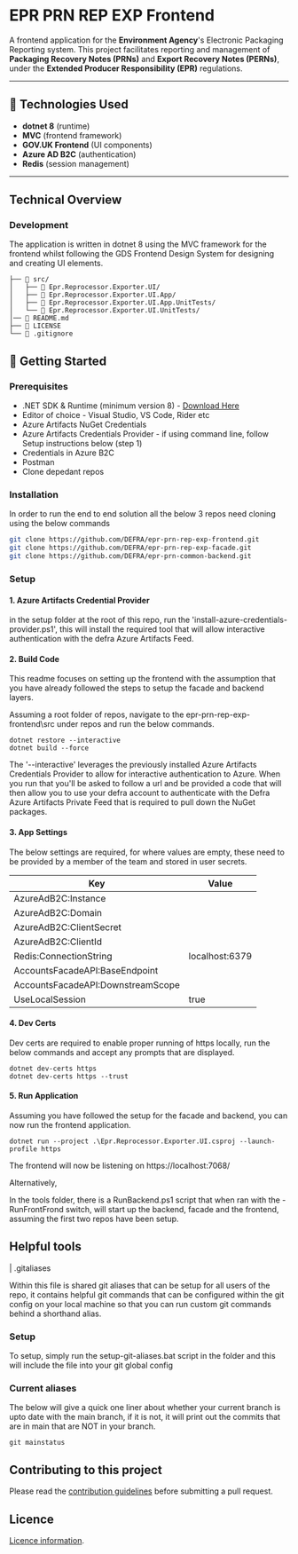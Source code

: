 # EPR PRN REP EXP Frontend

A frontend application for the **Environment Agency**'s Electronic Packaging Reporting system. This project facilitates reporting and management of **Packaging Recovery Notes (PRNs)** and **Export Recovery Notes (PERNs)**, under the **Extended Producer Responsibility (EPR)** regulations.

---

## 🧰 Technologies Used

- **dotnet 8** (runtime)
- **MVC** (frontend framework)
- **GOV.UK Frontend** (UI components)
- **Azure AD B2C** (authentication)
- **Redis** (session management)

---

## Technical Overview

### Development

The application is written in dotnet 8 using the MVC framework for the frontend whilst following the GDS Frontend Design System for designing and creating UI elements.

```text
├── 📁 src/
│   ├── 📁 Epr.Reprocessor.Exporter.UI/
│   ├── 📁 Epr.Reprocessor.Exporter.UI.App/
│   ├── 📁 Epr.Reprocessor.Exporter.UI.App.UnitTests/
│   └── 📁 Epr.Reprocessor.Exporter.UI.UnitTests/
│── 📄 README.md 
├── 📄 LICENSE   
└── 📄 .gitignore
```

## 🚀 Getting Started

### Prerequisites

- .NET SDK & Runtime (minimum version 8) - [Download Here](https://dotnet.microsoft.com/en-us/download/dotnet/8.0)
- Editor of choice - Visual Studio, VS Code, Rider etc
- Azure Artifacts NuGet Credentials
- Azure Artifacts Credentials Provider - if using command line, follow Setup instructions below (step 1)
- Credentials in Azure B2C
- Postman
- Clone depedant repos

### Installation

In order to run the end to end solution all the below 3 repos need cloning using the below commands

```bash
git clone https://github.com/DEFRA/epr-prn-rep-exp-frontend.git
git clone https://github.com/DEFRA/epr-prn-rep-exp-facade.git
git clone https://github.com/DEFRA/epr-prn-common-backend.git
```

### Setup

#### 1. Azure Artifacts Credential Provider

in the setup folder at the root of this repo, run the 'install-azure-credentials-provider.ps1', this will install the required tool that will allow interactive authentication with the defra Azure Artifacts Feed.

#### 2. Build Code

This readme focuses on setting up the frontend with the assumption that you have already followed the steps to setup the facade and backend layers.

Assuming a root folder of repos, navigate to the epr-prn-rep-exp-frontend\src under repos and run the below commands.

```pwsh
dotnet restore --interactive
dotnet build --force
```

The '--interactive' leverages the previously installed Azure Artifacts Credentials Provider to allow for interactive authentication to Azure. When you run that you'll be asked to follow a url and be provided a code that will then allow you to use your defra account to authenticate with the Defra Azure Artifacts Private Feed that is required to pull down the NuGet packages.

#### 3. App Settings

The below settings are required, for where values are empty, these need to be provided by a member of the team and stored in user secrets.

| Key                                                    | Value                |
|---------------------------------------------------------|----------------------|
| AzureAdB2C:Instance                                     |                      |
| AzureAdB2C:Domain                                       |                      |
| AzureAdB2C:ClientSecret                                 |                      |
| AzureAdB2C:ClientId                                     |                      |
| Redis:ConnectionString                                  | localhost:6379       |
| AccountsFacadeAPI:BaseEndpoint                          |                      |
| AccountsFacadeAPI:DownstreamScope                       |                      |
| UseLocalSession                                         | true                 |

#### 4. Dev Certs

Dev certs are required to enable proper running of https locally, run the below commands and accept any prompts that are displayed.

```pwsh
dotnet dev-certs https
dotnet dev-certs https --trust
```

#### 5. Run Application

Assuming you have followed the setup for the facade and backend, you can now run the frontend application.

```pwsh
dotnet run --project .\Epr.Reprocessor.Exporter.UI.csproj --launch-profile https
```

The frontend will now be listening on https://localhost:7068/

Alternatively, 

In the tools folder, there is a RunBackend.ps1 script that when ran with the -RunFrontFrond switch, will start up the backend, facade and the frontend, assuming the first two repos have been setup.


## Helpful tools

| .gitaliases

Within this file is shared git aliases that can be setup for all users of the repo, it contains helpful git commands that can be configured within the git config on your local machine so that you can run custom git commands behind a shorthand alias. 

### Setup

To setup, simply run the setup-git-aliases.bat script in the folder and this will include the file into your git global config

### Current aliases

The below will give a quick one liner about whether your current branch is upto date with the main branch, if it is not, it will print out the commits that are in main that are NOT in your branch.
```git
git mainstatus 
```

## Contributing to this project

Please read the [contribution guidelines](CONTRIBUTING.md) before submitting a pull request.

## Licence

[Licence information](LICENCE.md).